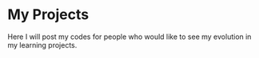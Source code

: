 # My Projects

Here I will post my codes for people who would like to see my evolution in my learning projects.

